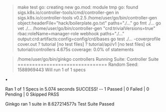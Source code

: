 
> make test
go: creating new go.mod: module tmp
go: found sigs.k8s.io/controller-tools/cmd/controller-gen in sigs.k8s.io/controller-tools v0.2.5
/home/user/go/bin/controller-gen object:headerFile="hack/boilerplate.go.txt" paths="./..."
go fmt ./...
go vet ./...
/home/user/go/bin/controller-gen "crd:trivialVersions=true" rbac:roleName=manager-role webhook paths="./..." output:crd:artifacts:config=config/crd/bases
go test ./... -coverprofile cover.out
?       tutorial        [no test files]
?       tutorial/api/v1 [no test files]
ok      tutorial/controllers    4.675s  coverage: 0.0% of statements


> /home/user/go/bin/ginkgo controllers
Running Suite: Controller Suite
===============================
Random Seed: 1588969443
Will run 1 of 1 specs

•

Ran 1 of 1 Specs in 5.074 seconds
SUCCESS! -- 1 Passed | 0 Failed | 0 Pending | 0 Skipped
PASS

Ginkgo ran 1 suite in 8.627214577s
Test Suite Passed